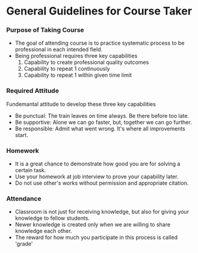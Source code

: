# General Guidelines for Course Taker

### Purpose of Taking Course

- The goal of attending course is to practice systematic process to be professional in each intended field.
- Being professional requires three key capabilities
  1. Capability to create professional quality outcomes
  2. Capability to repeat 1 continuously
  3. Capability to repeat 1 within given time limit

### Required Attitude

Fundemantal attitude to develop these three key capabilities

- Be punctual: The train leaves on time always. Be there before too late.
- Be supportive: Alone we can go faster, but, together we can go further.
- Be responsible: Admit what went wrong. It's where all improvements start.

### Homework

- It is a great chance to demonstrate how good you are for solving a certain task.
- Use your homework at job interview to prove your capability later.
- Do not use other's works without permission and appropriate citation.

### Attendance

- Classroom is not just for receiving knowledge, but also for giving your knowledge to fellow students. 
- Newer knowledge is created only when we are willing to share knowledge each other.
- The reward for how much you participate in this process is called 'grade'





